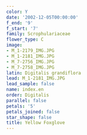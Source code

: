 ```yaml
---
color: Y
date: '2002-12-05T00:00:00'
f_end: '9'
f_start: '7'
family: Scrophulariaceae
flower_type: C
image:
- M_1-2179_IMG.JPG
- M_1-2181_IMG.JPG
- M_7-2756_IMG.JPG
- M_7-2758_IMG.JPG
latin: Digitalis grandiflora
lead: M_1-2181_IMG.JPG
lead_sample: false
name: index.en
order: Digitalis
parallel: false
petals: '5'
petals_joined: false
star_shape: false
title: Yellow Foxglove
---
```


